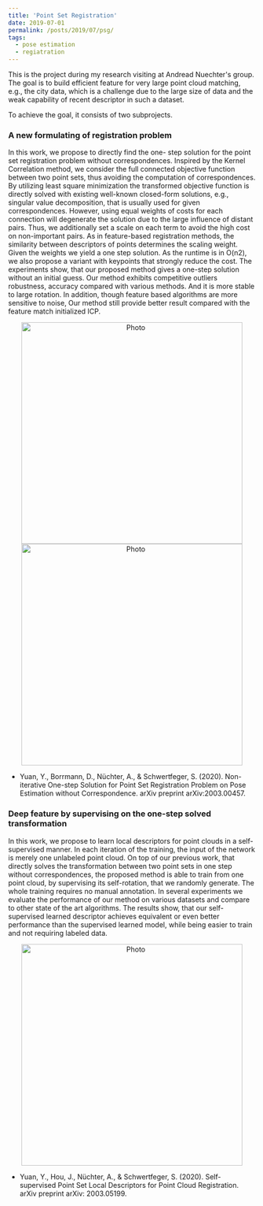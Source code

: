 ```yaml
---
title: 'Point Set Registration'
date: 2019-07-01
permalink: /posts/2019/07/psg/
tags:
  - pose estimation
  - regiatration 
---
```


This is the project during my research visiting at Andread Nuechter's group. The goal is to build efficient feature for very large point cloud matching, e.g., the city data, which is a challenge due to the large size of data and the weak capability of recent descriptor in such a dataset.

To achieve the goal, it consists of two subprojects.

### A new formulating of registration problem
 In this work, we propose to directly find the one- step solution for the point set registration problem without correspondences. Inspired by the Kernel Correlation method, we consider the full connected objective function between two point sets, thus avoiding the computation of correspondences. By utilizing least square minimization the transformed objective function is directly solved with existing well-known closed-form solutions, e.g., singular value decomposition, that is usually used for given correspondences. However, using equal weights of costs for each connection will degenerate the solution due to the large influence of distant pairs. Thus, we additionally set a scale on each term to avoid the high cost on non-important pairs. As in feature-based registration methods, the similarity between descriptors of points determines the scaling weight. Given the weights we yield a one step solution. As the runtime is in O(n2), we also propose a variant with keypoints that strongly reduce the cost. The experiments show, that our proposed method gives a one-step solution without an initial guess. Our method exhibits competitive outliers robustness, accuracy compared with various methods. And it is more stable to large rotation. In addition, though feature based algorithms are more sensitive to noise, Our method still provide better result compared with the feature match initialized ICP.
 
<p align="center">
  <img src="https://jarrome.github.io/files/fc.png?raw=true" alt="Photo" style="width: 450px;"/> 
  <img src="https://jarrome.github.io/files/cf.png?raw=true" alt="Photo" style="width: 450px;"/>
</p>

* Yuan, Y., Borrmann, D., Nüchter, A., & Schwertfeger, S. (2020). Non-iterative One-step Solution for Point Set Registration Problem on Pose Estimation without Correspondence. arXiv preprint arXiv:2003.00457.

### Deep feature by supervising on the one-step solved transformation
 In this work, we propose to learn local descriptors for point clouds in a self-supervised manner. In each iteration of the training, the input of the network is merely one unlabeled point cloud. On top of our previous work, that directly solves the transformation between two point sets in one step without correspondences, the proposed method is able to train from one point cloud, by supervising its self-rotation, that we randomly generate. The whole training requires no manual annotation. In several experiments we evaluate the performance of our method on various datasets and compare to other state of the art algorithms. The results show, that our self-supervised learned descriptor achieves equivalent or even better performance than the supervised learned model, while being easier to train and not requiring labeled data.

<p align="center">
  <img src="https://jarrome.github.io/files/self-supervised.png?raw=true" alt="Photo" style="width: 450px;"/> 
</p>

* Yuan, Y., Hou, J., Nüchter, A., & Schwertfeger, S. (2020). Self-supervised Point Set Local Descriptors for Point Cloud Registration. arXiv preprint arXiv: 2003.05199.
